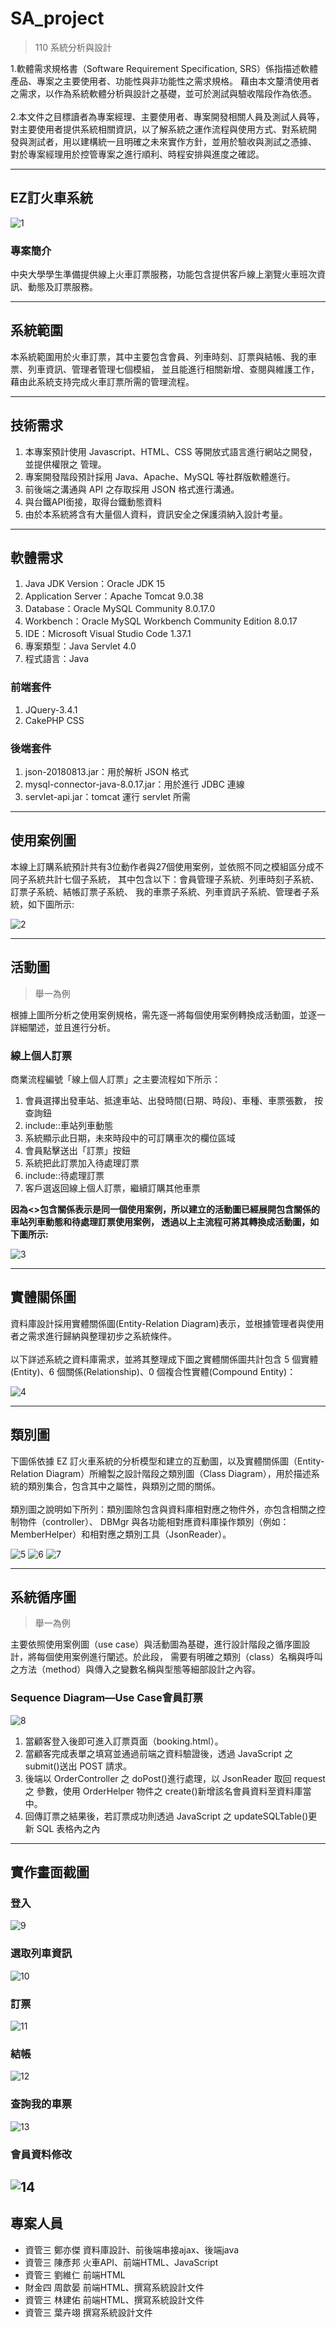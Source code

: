 # SA_project
>110 系統分析與設計

1.軟體需求規格書（Software Requirement Specification, SRS）係指描述軟體產品、專案之主要使用者、功能性與非功能性之需求規格。
藉由本文釐清使用者之需求，以作為系統軟體分析與設計之基礎，並可於測試與驗收階段作為依憑。
<br/>
<br/>
2.本文件之目標讀者為專案經理、主要使用者、專案開發相關人員及測試人員等，
對主要使用者提供系統相關資訊，以了解系統之運作流程與使用方式、對系統開
發與測試者，用以建構統一且明確之未來實作方針，並用於驗收與測試之憑據、
對於專案經理用於控管專案之進行順利、時程安排與進度之確認。

---

## EZ訂火車系統
![1](ScreenShot/1.png)
### 專案簡介
中央大學學生準備提供線上火車訂票服務，功能包含提供客戶線上瀏覽火車班次資訊、動態及訂票服務。

---

## 系統範圍
本系統範圍用於火車訂票，其中主要包含會員、列車時刻、訂票與結帳、我的車票、列車資訊、管理者管理七個模組，
並且能進行相關新增、查閱與維護工作，藉由此系統支持完成火車訂票所需的管理流程。

---

## 技術需求
1. 本專案預計使用 Javascript、HTML、CSS 等開放式語言進行網站之開發，並提供權限之
管理。
2. 專案開發階段預計採用 Java、Apache、MySQL 等社群版軟體進行。
3. 前後端之溝通與 API 之存取採用 JSON 格式進行溝通。
4. 與台鐵API銜接，取得台鐵動態資料
5. 由於本系統將含有大量個人資料，資訊安全之保護須納入設計考量。


---

## 軟體需求
1. Java JDK Version：Oracle JDK 15
2. Application Server：Apache Tomcat 9.0.38
3. Database：Oracle MySQL Community 8.0.17.0
4. Workbench：Oracle MySQL Workbench Community Edition 8.0.17
5. IDE：Microsoft Visual Studio Code 1.37.1
6. 專案類型：Java Servlet 4.0
7. 程式語言：Java

### 前端套件
1. JQuery-3.4.1
2. CakePHP CSS

### 後端套件
1. json-20180813.jar：用於解析 JSON 格式
2. mysql-connector-java-8.0.17.jar：用於進行 JDBC 連線
3. servlet-api.jar：tomcat 運行 servlet 所需

---

## 使用案例圖
本線上訂購系統預計共有3位動作者與27個使用案例，並依照不同之模組區分成不同子系統共計七個子系統，
其中包含以下：會員管理子系統、列車時刻子系統、訂票子系統、結帳訂票子系統、
我的車票子系統、列車資訊子系統、管理者子系統，如下圖所示:
<br/>

![2](ScreenShot/UseCaseDiagram.jpg)

---

## 活動圖
> 舉一為例

根據上圖所分析之使用案例規格，需先逐一將每個使用案例轉換成活動圖，並逐一詳細闡述，並且進行分析。

### 線上個人訂票
商業流程編號「線上個人訂票」之主要流程如下所示：
1. 會員選擇出發車站、抵達車站、出發時間(日期、時段)、車種、車票張數，
按查詢鈕
2. include::車站列車動態
3. 系統顯示此日期，未來時段中的可訂購車次的欄位區域
4. 會員點擊送出「訂票」按鈕
5. 系統把此訂票加入待處理訂票
6. include::待處理訂票
7. 客戶選返回線上個人訂票，繼續訂購其他車票

**因為<<include>>包含關係表示是同一個使用案例，所以建立的活動圖已經展開包含關係的車站列車動態和待處理訂票使用案例，
透過以上主流程可將其轉換成活動圖，如下圖所示:**
  
![3](ScreenShot/活動圖3.1.jpg)

---
  
## 實體關係圖

資料庫設計採用實體關係圖(Entity-Relation Diagram)表示，並根據管理者與使用者之需求進行歸納與整理初步之系統條件。
<br/><br/>
以下詳述系統之資料庫需求，並將其整理成下圖之實體關係圖共計包含 5 個實體(Entity)、6 個關係(Relationship)、0 個複合性實體(Compound
Entity)：
  

![4](ScreenShot/ER圖.jpg)

---
  
## 類別圖
下圖係依據 EZ 訂火車系統的分析模型和建立的互動圖，以及實體關係圖（Entity-Relation Diagram）所繪製之設計階段之類別圖（Class Diagram），用於描述系統的類別集合，包含其中之屬性，與類別之間的關係。
<br/><br/>
類別圖之說明如下所列：類別圖除包含與資料庫相對應之物件外，亦包含相關之控制物件（controller）、
DBMgr 與各功能相對應資料庫操作類別（例如：MemberHelper）和相對應之類別工具（JsonReader）。
  
![5](ScreenShot/2.png)
![6](ScreenShot/3.png)
![7](ScreenShot/4.png)
  
---
  
## 系統循序圖 
> 舉一為例

主要依照使用案例圖（use case）與活動圖為基礎，進行設計階段之循序圖設計，將每個使用案例進行闡述。於此段，
需要有明確之類別（class）名稱與呼叫之方法（method）與傳入之變數名稱與型態等細部設計之內容。
	
### Sequence Diagram—Use Case會員訂票
![8](ScreenShot/5.png)

1. 當顧客登入後即可進入訂票頁面（booking.html）。
2. 當顧客完成表單之填寫並通過前端之資料驗證後，透過 JavaScript 之
submit()送出 POST 請求。
3. 後端以 OrderController 之 doPost()進行處理，以 JsonReader 取回 request 之
參數，使用 OrderHelper 物件之 create()新增該名會員資料至資料庫當中。
4. 回傳訂票之結果後，若訂票成功則透過 JavaScript 之 updateSQLTable()更新
SQL 表格內之內
	
---

## 實作畫面截圖
### 登入
![9](ScreenShot/13.png)

### 選取列車資訊
![10](ScreenShot/14.png)

### 訂票
![11](ScreenShot/15.png)
	
### 結帳
![12](ScreenShot/16.png)

### 查詢我的車票
![13](ScreenShot/17.png)

### 會員資料修改
![14](ScreenShot/18.png)
---
## 專案人員
- 資管三 鄭亦傑 資料庫設計、前後端串接ajax、後端java
- 資管三 陳彥邦 火車API、前端HTML、JavaScript
- 資管三 劉維仁 前端HTML
- 財金四 周歆晏 前端HTML、撰寫系統設計文件
- 資管三 林建佑 前端HTML、撰寫系統設計文件
- 資管三 葉卉翊 撰寫系統設計文件




 
 
  
